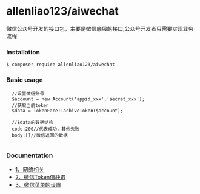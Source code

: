 # allenliao123/aiwechat
微信公众号开发的接口包，主要是微信底层的接口,公众号开发者只需要实现业务流程

### Installation
`$ composer require allenliao123/aiwechat`<br>

###  Basic usage
```
  //设置微信账号
  $account = new Account('appid_xxx','secret_xxx');
  //获取当前token
  $data = TokenFace::achiveToken($account);
  
  //$data的数据结构
  code:200//代表成功，其他失败
  body:[]//微信返回的数据
  
```

### Documentation
- [1、网络相关](https://github.com/allenliao123/aiwechat/blob/master/doc/token.md)<br>
- [2、微信Token值获取](https://github.com/allenliao123/aiwechat/blob/master/doc/token.md)<br>
- [3、微信菜单的设置](https://github.com/allenliao123/aiwechat/blob/master/doc/button.md)<br>

